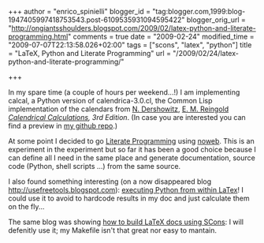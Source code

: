 +++
author = "enrico_spinielli"
blogger_id = "tag:blogger.com,1999:blog-1947405997418753543.post-6109535931094595422"
blogger_orig_url = "http://ongiantsshoulders.blogspot.com/2009/02/latex-python-and-literate-programming.html"
comments = true
date = "2009-02-24"
modified_time = "2009-07-07T22:13:58.026+02:00"
tags = ["scons", "latex", "python"]
title = "LaTeX, Python and Literate Programming"
url = "/2009/02/24/latex-python-and-literate-programming/"

+++

In my spare time (a couple of hours per weekend...!) I am implementing calcal, a Python version of calendrica-3.0.cl, the Common Lisp implementation of the calendars from [N. Dershowitz](http://www.math.tau.ac.il/%7Enachumd/), [E. M. Reingold](http://emr.cs.iit.edu/%7Ereingold/) *[Calendrical Calculations](http://www.cambridge.org/uk/catalogue/catalogue.asp?isbn=9780521702386), 3rd Edition*. (In case you are interested you can find a preview in [my github repo](http://enrico.spinielli.googlepages.com/).)

At some point I decided to go [Literate Programming](http://en.wikipedia.org/wiki/Literate_programming) using [noweb](http://www.cs.tufts.edu/%7Enr/noweb/). This is an experiment in the experiment but so far it has been a good choice because I can define all I need in the same place and generate documentation, source code (Python, shell scripts ...) from the same source.

I also found something interesting (on a now disappeared blog http://usefreetools.blogspot.com): [executing Python from within LaTex](http://nix-tips.blogspot.com/2008/09/python-inside-latex-and-sage-too.html)! I could use it to avoid to hardcode results in my doc and just calculate them on the fly...

The same blog was showing [how to build LaTeX docs using SCons](http://usefreetools.blogspot.com/2008/07/auto-building-latex-documents-with.html): I will defenitly use it; my Makefile isn't that great nor easy to mantain.